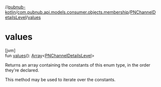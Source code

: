 //[pubnub-kotlin](../../../index.md)/[com.pubnub.api.models.consumer.objects.membership](../index.md)/[PNChannelDetailsLevel](index.md)/[values](values.md)

# values

[jvm]\
fun [values](values.md)(): [Array](https://kotlinlang.org/api/latest/jvm/stdlib/kotlin/-array/index.html)&lt;[PNChannelDetailsLevel](index.md)&gt;

Returns an array containing the constants of this enum type, in the order they're declared.

This method may be used to iterate over the constants.
